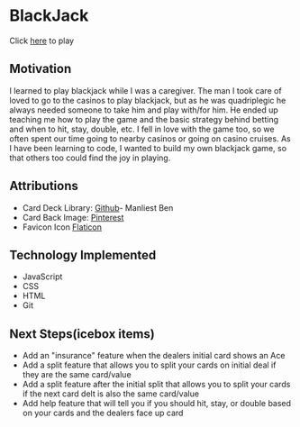 # BlackJack
Click [here](https://andrea-blackjack.netlify.app) to play

## Motivation
I learned to play blackjack while I was a caregiver. The man I took care of loved to go to the casinos to play blackjack, but as he was quadriplegic he always needed someone to take him and play with/for him. He ended up teaching me how to play the game and the basic strategy behind betting and when to hit, stay, double, etc. I fell in love with the game too, so we often spent our time going to nearby casinos or going on casino cruises. As I have been learning to code, I wanted to build my own blackjack game, so that others too could find the joy in playing. 

## Attributions 
* Card Deck Library: [Github](https://github.com/ManliestBen/css-card-template.git)- Manliest Ben
* Card Back Image: [Pinterest](https://www.pinterest.com/pin/673217844278686778/)
* Favicon Icon [Flaticon](https://www.flaticon.com/free-icons/playing-card)

## Technology Implemented
* JavaScript
* CSS
* HTML
* Git

## Next Steps(icebox items)
* Add an "insurance" feature when the dealers initial card shows an Ace
* Add a split feature that allows you to split your cards on initial deal if they are the same card/value
* Add a split feature after the initial split that allows you to split your cards if the next card delt is also the same card/value
* Add help feature that will tell you if you should hit, stay, or double based on your cards and the dealers face up card